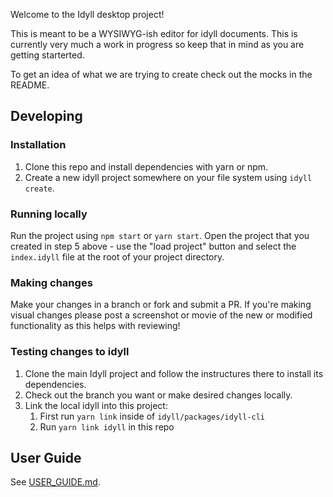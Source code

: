 
Welcome to the Idyll desktop project! 

This is meant to be a WYSIWYG-ish editor for idyll documents. This is currently very much a work in progress so keep that in mind as you are getting starterted.

To get an idea of what we are trying to create check out the mocks in the README.

## Developing

### Installation 

1. Clone this repo and install dependencies with yarn or npm.
2. Create a new idyll project somewhere on your file system using `idyll create`. 

### Running locally

Run the project using `npm start` or `yarn start`. Open the project that you created in step 5 above - use the "load project" button and select the `index.idyll` file at the root of your project directory.

### Making changes

Make your changes in a branch or fork and submit a PR. If you're making visual changes please post a screenshot or movie of the new or modified functionality as this helps with reviewing!

### Testing changes to idyll


1. Clone the main Idyll project and follow the instructures there to install its dependencies.
2. Check out the branch you want or make desired changes locally.
3. Link the local idyll into this project:
   1. First run `yarn link` inside of `idyll/packages/idyll-cli`
   2. Run `yarn link idyll` in this repo



## User Guide

See [USER_GUIDE.md](./USER_GUIDE.md).
